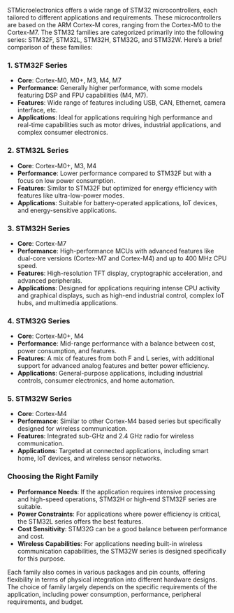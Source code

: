 STMicroelectronics offers a wide range of STM32 microcontrollers, each tailored to different applications and requirements. These microcontrollers are based on the ARM Cortex-M cores, ranging from the Cortex-M0 to the Cortex-M7. The STM32 families are categorized primarily into the following series: STM32F, STM32L, STM32H, STM32G, and STM32W. Here’s a brief comparison of these families:

### 1. STM32F Series
- **Core**: Cortex-M0, M0+, M3, M4, M7
- **Performance**: Generally higher performance, with some models featuring DSP and FPU capabilities (M4, M7).
- **Features**: Wide range of features including USB, CAN, Ethernet, camera interface, etc.
- **Applications**: Ideal for applications requiring high performance and real-time capabilities such as motor drives, industrial applications, and complex consumer electronics.

### 2. STM32L Series
- **Core**: Cortex-M0+, M3, M4
- **Performance**: Lower performance compared to STM32F but with a focus on low power consumption.
- **Features**: Similar to STM32F but optimized for energy efficiency with features like ultra-low-power modes.
- **Applications**: Suitable for battery-operated applications, IoT devices, and energy-sensitive applications.

### 3. STM32H Series
- **Core**: Cortex-M7
- **Performance**: High-performance MCUs with advanced features like dual-core versions (Cortex-M7 and Cortex-M4) and up to 400 MHz CPU speed.
- **Features**: High-resolution TFT display, cryptographic acceleration, and advanced peripherals.
- **Applications**: Designed for applications requiring intense CPU activity and graphical displays, such as high-end industrial control, complex IoT hubs, and multimedia applications.

### 4. STM32G Series
- **Core**: Cortex-M0+, M4
- **Performance**: Mid-range performance with a balance between cost, power consumption, and features.
- **Features**: A mix of features from both F and L series, with additional support for advanced analog features and better power efficiency.
- **Applications**: General-purpose applications, including industrial controls, consumer electronics, and home automation.

### 5. STM32W Series
- **Core**: Cortex-M4
- **Performance**: Similar to other Cortex-M4 based series but specifically designed for wireless communication.
- **Features**: Integrated sub-GHz and 2.4 GHz radio for wireless communication.
- **Applications**: Targeted at connected applications, including smart home, IoT devices, and wireless sensor networks.

### Choosing the Right Family
- **Performance Needs**: If the application requires intensive processing and high-speed operations, STM32H or high-end STM32F series are suitable.
- **Power Constraints**: For applications where power efficiency is critical, the STM32L series offers the best features.
- **Cost Sensitivity**: STM32G can be a good balance between performance and cost.
- **Wireless Capabilities**: For applications needing built-in wireless communication capabilities, the STM32W series is designed specifically for this purpose.

Each family also comes in various packages and pin counts, offering flexibility in terms of physical integration into different hardware designs. The choice of family largely depends on the specific requirements of the application, including power consumption, performance, peripheral requirements, and budget.
